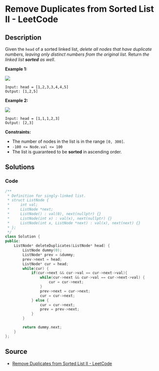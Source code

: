 # Remove Duplicates from Sorted List II - LeetCode

## Description

Given the `head` of a sorted linked list, _delete all nodes that have duplicate numbers, leaving only distinct numbers from the original list_. Return _the linked list **sorted** as well_.

**Example 1:**

![](https://assets.leetcode.com/uploads/2021/01/04/linkedlist1.jpg)

```
Input: head = [1,2,3,3,4,4,5]
Output: [1,2,5]

```

**Example 2:**

![](https://assets.leetcode.com/uploads/2021/01/04/linkedlist2.jpg)

```
Input: head = [1,1,1,2,3]
Output: [2,3]

```

**Constraints:**

-   The number of nodes in the list is in the range `[0, 300]`.
-   `-100 <= Node.val <= 100`
-   The list is guaranteed to be **sorted** in ascending order.

## Solutions 

### Code

```cpp
/**
 * Definition for singly-linked list.
 * struct ListNode {
 *     int val;
 *     ListNode *next;
 *     ListNode() : val(0), next(nullptr) {}
 *     ListNode(int x) : val(x), next(nullptr) {}
 *     ListNode(int x, ListNode *next) : val(x), next(next) {}
 * };
 */
class Solution {
public:
    ListNode* deleteDuplicates(ListNode* head) {
        ListNode dummy(0);
        ListNode* prev = &dummy;
        prev->next = head;
        ListNode* cur = head;
        while(cur) {
            if(cur->next && cur->val == cur->next->val){
                while(cur->next && cur->val == cur->next->val) {
                    cur = cur->next;
                }
                prev->next = cur->next;
                cur = cur->next;
            } else {
                cur = cur->next;
                prev = prev->next;
            }
        }

        return dummy.next;
    }
};
```

## Source
- [Remove Duplicates from Sorted List II - LeetCode](https://leetcode.com/problems/remove-duplicates-from-sorted-list-ii/description/)